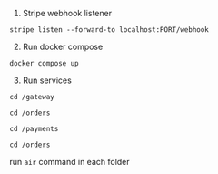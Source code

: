 1. Stripe webhook listener

`stripe listen --forward-to localhost:PORT/webhook`

2. Run docker compose

`docker compose up`

3. Run services

`cd /gateway`

`cd /orders`

`cd /payments`

`cd /orders`

run `air` command in each folder